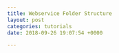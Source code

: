 ```yaml
---
title: Webservice Folder Structure
layout: post
categories: tutorials
date: 2018-09-26 19:07:54 +0000

---
```

